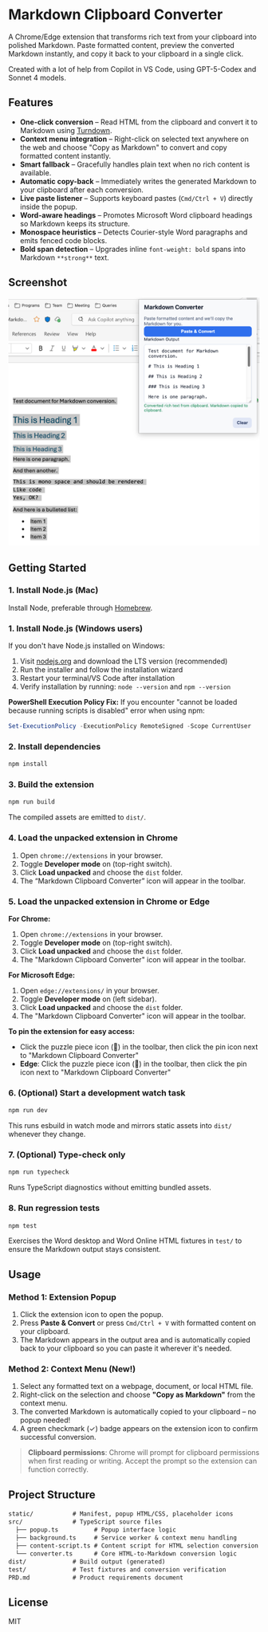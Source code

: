 # Markdown Clipboard Converter

A Chrome/Edge extension that transforms rich text from your clipboard into polished Markdown. Paste formatted content, preview the converted Markdown instantly, and copy it back to your clipboard in a single click.

Created with a lot of help from Copilot in VS Code, using GPT-5-Codex and Sonnet 4 models. 

## Features

- **One-click conversion** – Read HTML from the clipboard and convert it to Markdown using [Turndown](https://github.com/mixmark-io/turndown).
- **Context menu integration** – Right-click on selected text anywhere on the web and choose "Copy as Markdown" to convert and copy formatted content instantly.
- **Smart fallback** – Gracefully handles plain text when no rich content is available.
- **Automatic copy-back** – Immediately writes the generated Markdown to your clipboard after each conversion.
- **Live paste listener** – Supports keyboard pastes (`Cmd/Ctrl + V`) directly inside the popup.
- **Word-aware headings** – Promotes Microsoft Word clipboard headings so Markdown keeps its structure.
- **Monospace heuristics** – Detects Courier-style Word paragraphs and emits fenced code blocks.
- **Bold span detection** – Upgrades inline `font-weight: bold` spans into Markdown `**strong**` text.

## Screenshot

![Screenshot of Markdown Clipboard Converter](docs/screenshot.png)


## Getting Started

### 1. Install Node.js (Mac)

Install Node, preferable through [Homebrew](https://brew.sh/).

### 1. Install Node.js (Windows users)

If you don't have Node.js installed on Windows:

1. Visit [nodejs.org](https://nodejs.org) and download the LTS version (recommended)
2. Run the installer and follow the installation wizard
3. Restart your terminal/VS Code after installation
4. Verify installation by running: `node --version` and `npm --version`

**PowerShell Execution Policy Fix:**
If you encounter "cannot be loaded because running scripts is disabled" error when using npm:
```powershell
Set-ExecutionPolicy -ExecutionPolicy RemoteSigned -Scope CurrentUser
```

### 2. Install dependencies

```bash
npm install
```

### 3. Build the extension

```bash
npm run build
```

The compiled assets are emitted to `dist/`.

### 4. Load the unpacked extension in Chrome

1. Open `chrome://extensions` in your browser.
2. Toggle **Developer mode** on (top-right switch).
3. Click **Load unpacked** and choose the `dist` folder.
4. The “Markdown Clipboard Converter” icon will appear in the toolbar.

### 5. Load the unpacked extension in Chrome or Edge

**For Chrome:**
1. Open `chrome://extensions` in your browser.
2. Toggle **Developer mode** on (top-right switch).
3. Click **Load unpacked** and choose the `dist` folder.
4. The "Markdown Clipboard Converter" icon will appear in the toolbar.

**For Microsoft Edge:**
1. Open `edge://extensions/` in your browser.
2. Toggle **Developer mode** on (left sidebar).
3. Click **Load unpacked** and choose the `dist` folder.
4. The "Markdown Clipboard Converter" icon will appear in the toolbar.

**To pin the extension for easy access:**
- Click the puzzle piece icon (🧩) in the toolbar, then click the pin icon next to "Markdown Clipboard Converter"
- **Edge**: Click the puzzle piece icon (🧩) in the toolbar, then click the pin icon next to "Markdown Clipboard Converter"

### 6. (Optional) Start a development watch task

```bash
npm run dev
```

This runs esbuild in watch mode and mirrors static assets into `dist/` whenever they change.

### 7. (Optional) Type-check only

```bash
npm run typecheck
```

Runs TypeScript diagnostics without emitting bundled assets.

### 8. Run regression tests

```bash
npm test
```

Exercises the Word desktop and Word Online HTML fixtures in `test/` to ensure the Markdown output stays consistent.

## Usage

### Method 1: Extension Popup
1. Click the extension icon to open the popup.
2. Press **Paste & Convert** or press `Cmd/Ctrl + V` with formatted content on your clipboard.
3. The Markdown appears in the output area and is automatically copied back to your clipboard so you can paste it wherever it's needed.

### Method 2: Context Menu (New!)
1. Select any formatted text on a webpage, document, or local HTML file.
2. Right-click on the selection and choose **"Copy as Markdown"** from the context menu.
3. The converted Markdown is automatically copied to your clipboard – no popup needed!
4. A green checkmark (✓) badge appears on the extension icon to confirm successful conversion.

> **Clipboard permissions**: Chrome will prompt for clipboard permissions when first reading or writing. Accept the prompt so the extension can function correctly.

## Project Structure

```
static/           # Manifest, popup HTML/CSS, placeholder icons
src/              # TypeScript source files
  ├── popup.ts          # Popup interface logic
  ├── background.ts     # Service worker & context menu handling
  ├── content-script.ts # Content script for HTML selection conversion
  └── converter.ts      # Core HTML-to-Markdown conversion logic
dist/             # Build output (generated)
test/             # Test fixtures and conversion verification
PRD.md            # Product requirements document
```


## License

MIT
